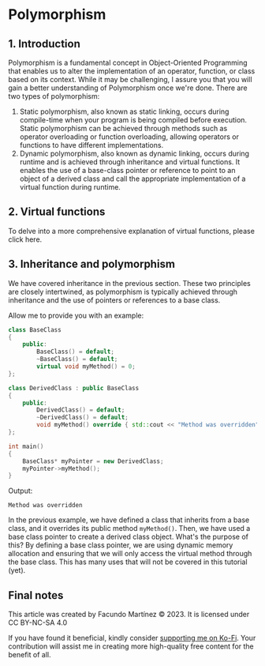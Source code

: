 # Polymorphism

## 1. Introduction

Polymorphism is a fundamental concept in Object-Oriented Programming that enables us to alter the implementation of an operator, function, or class based on its context. While it may be challenging, I assure you that you will gain a better understanding of Polymorphism once we're done. There are two types of polymorphism:

1. Static polymorphism, also known as static linking, occurs during compile-time when your program is being compiled before execution. Static polymorphism can be achieved through methods such as operator overloading or function overloading, allowing operators or functions to have different implementations.
2. Dynamic polymorphism, also known as dynamic linking, occurs during runtime and is achieved through inheritance and virtual functions. It enables the use of a base-class pointer or reference to point to an object of a derived class and call the appropriate implementation of a virtual function during runtime.


## 2. Virtual functions

To delve into a more comprehensive explanation of virtual functions, please click here.

## 3. Inheritance and polymorphism

We have covered inheritance in the previous section. These two principles are closely intertwined, as polymorphism is typically achieved through inheritance and the use of pointers or references to a base class.

Allow me to provide you with an example:

```cpp
class BaseClass
{
	public:
		BaseClass() = default;
		~BaseClass() = default;
		virtual void myMethod() = 0;
};

class DerivedClass : public BaseClass
{
	public:
		DerivedClass() = default;
		~DerivedClass() = default;
		void myMethod() override { std::cout << "Method was overridden" << std::endl; }
};

int main()
{
	BaseClass* myPointer = new DerivedClass;
	myPointer->myMethod();
}
```

Output:

```
Method was overridden
```

In the previous example, we have defined a class that inherits from a base class, and it overrides its public method `myMethod()`. Then, we have used a base class pointer to create a derived class object. What's the purpose of this? By defining a base class pointer, we are using dynamic memory allocation and ensuring that we will only access the virtual method through the base class. This has many uses that will not be covered in this tutorial (yet).

## Final notes

This article was created by Facundo Martínez © 2023. It is licensed under CC BY-NC-SA 4.0

If you have found it beneficial, kindly consider [supporting me on Ko-Fi](https://ko-fi.com/biocoder). Your contribution will assist me in creating more high-quality free content for the benefit of all.
